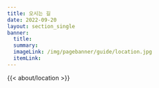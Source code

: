 ```yaml
---
title: 오시는 길
date: 2022-09-20
layout: section_single
banner:
  title:
  summary:
  imageLink: /img/pagebanner/guide/location.jpg
  itemLink:
---
```


{{< about/location >}}